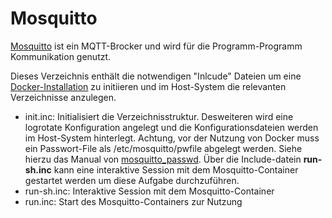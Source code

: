 # Mosquitto
[Mosquitto](https://mosquitto.org) ist ein MQTT-Brocker und wird für die Programm-Programm Kommunikation genutzt.

Dieses Verzeichnis enthält die notwendigen "Inlcude" Dateien um eine [Docker-Installation](https://hub.docker.com/_/eclipse-mosquitto) zu initiieren und im Host-System die relevanten Verzeichnisse anzulegen.

* init.inc: Initialisiert die Verzeichnisstruktur. Desweiteren wird eine logrotate Konfiguration angelegt und die Konfigurationsdateien werden im Host-System hinterlegt. Achtung, vor der Nutzung von Docker muss ein Passwort-File als /etc/mosquitto/pwfile abgelegt werden. Siehe hierzu das Manual von [mosquitto_passwd](https://mosquitto.org/man/mosquitto_passwd-1.html). Über die Include-datein **run-sh.inc** kann eine interaktive Session mit dem Mosquitto-Container gestartet werden um diese Aufgabe durchzuführen.
* run-sh.inc: Interaktive Session mit dem Mosquitto-Container
* run.inc: Start des Mosquitto-Containers zur Nutzung


